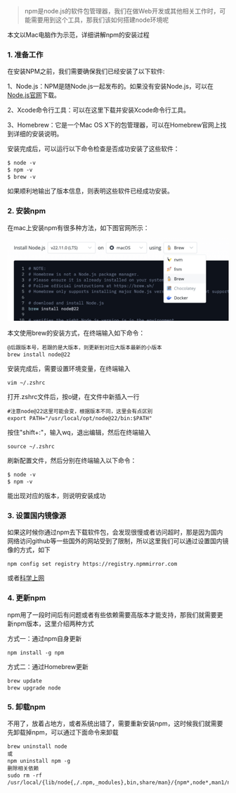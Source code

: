 
> npm是node.js的软件包管理器，我们在做Web开发或其他相关工作时，可能需要用到这个工具，那我们该如何搭建node环境呢

本文以Mac电脑作为示范，详细讲解npm的安装过程

### 1. 准备工作

在安装NPM之前，我们需要确保我们已经安装了以下软件:

1、Node.js：NPM是随Node.js一起发布的。如果没有安装Node.js，可以在[Node.js官网](https://nodejs.org/en/download/package-manager)下载。

2、Xcode命令行工具：可以在这里下载并安装Xcode命令行工具。

3、Homebrew：它是一个Mac OS X下的包管理器，可以在Homebrew官网上找到详细的安装说明。

安装完成后，可以运行以下命令检查是否成功安装了这些软件：

```
$ node -v
$ npm -v
$ brew -v
```

如果顺利地输出了版本信息，则表明这些软件已经成功安装。


### 2. 安装npm

在mac上安装npm有很多种方法，如下图官网所示：

![anzhuang](../img/截屏20241109092025.jpg	)

本文使用brew的安装方式，在终端输入如下命令：
```
@后跟版本号，若跟的是大版本，则更新到对应大版本最新的小版本
brew install node@22
```

安装完成后，需要设置环境变量，在终端输入
```
vim ~/.zshrc
```

打开.zshrc文件后，按o键，在文件中新插入一行
```
#注意node@22这里可能会变，根据版本不同，这里会有点区别
export PATH="/usr/local/opt/node@22/bin:$PATH"
```

按住"shift+:"，输入wq，退出编辑，然后在终端输入

```
source ~/.zshrc
```

刷新配置文件，然后分别在终端输入以下命令：

```
$ node -v
$ npm -v
```

能出现对应的版本，则说明安装成功

### 3. 设置国内镜像源

如果这时候你通过npm去下载软件包，会发现很慢或者访问超时，那是因为国内网络访问github等一些国外的网站受到了限制，所以这里我们可以通过设置国内镜像的方式，如下

```
npm config set registry https://registry.npmmirror.com
```

或者[科学上网](../科学上网.md)

### 4. 更新npm

npm用了一段时间后有问题或者有些依赖需要高版本才能支持，那我们就需要更新npm版本，这里介绍两种方式

方式一：通过npm自身更新

```
npm install -g npm
```

方式二：通过Homebrew更新

```
brew update
brew upgrade node
```


### 5. 卸载npm

不用了，放着占地方，或者系统出错了，需要重新安装npm，这时候我们就需要先卸载掉npm，可以通过下面命令来卸载

```
brew uninstall node
或
npm uninstall npm -g
删除相关依赖
sudo rm -rf /usr/local/{lib/node{,/.npm,_modules},bin,share/man}/{npm*,node*,man1/node*}
```